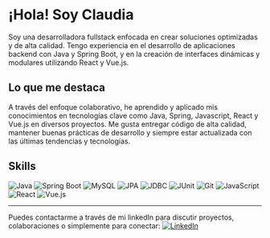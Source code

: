 # ¡Hola! Soy Claudia

Soy una desarrolladora fullstack enfocada en crear soluciones optimizadas y de alta calidad. Tengo experiencia en el desarrollo de aplicaciones backend con Java y Spring Boot, y en la creación de interfaces dinámicas y modulares utilizando React y Vue.js.

## Lo que me destaca

A través del enfoque colaborativo, he aprendido y aplicado mis conocimientos en tecnologías clave como Java, Spring, Javascript, React y Vue.js en diversos proyectos. Me gusta entregar código de alta calidad, mantener buenas prácticas de desarrollo y siempre estar actualizada con las últimas tendencias y tecnologías.

## Skills

![Java](https://img.shields.io/badge/Java-ED8B00?style=for-the-badge&logo=java&logoColor=white)
![Spring Boot](https://img.shields.io/badge/Spring_Boot-6DB33F?style=for-the-badge&logo=spring-boot&logoColor=white)
![MySQL](https://img.shields.io/badge/MySQL-4479A1?style=for-the-badge&logo=mysql&logoColor=white)
![JPA](https://img.shields.io/badge/JPA-007396?style=for-the-badge&logo=java&logoColor=white)
![JDBC](https://img.shields.io/badge/JDBC-4479A1?style=for-the-badge&logo=java&logoColor=white)
![JUnit](https://img.shields.io/badge/JUnit-25A162?style=for-the-badge&logo=junit5&logoColor=white)
![Git](https://img.shields.io/badge/Git-F05032?style=for-the-badge&logo=git&logoColor=white)
![JavaScript](https://img.shields.io/badge/JavaScript-323330?style=for-the-badge&logo=javascript&logoColor=F7DF1E)
![React](https://img.shields.io/badge/React-20232A?style=for-the-badge&logo=react&logoColor=61DAFB)
![Vue.js](https://img.shields.io/badge/Vue.js-35495E?style=for-the-badge&logo=vue.js&logoColor=4FC08D)

---

Puedes contactarme a través de mi linkedIn para discutir proyectos, colaboraciones o simplemente para conectar:  [![LinkedIn](https://img.shields.io/badge/LinkedIn-Claudia-blue?style=for-the-badge&logo=linkedin)](https://www.linkedin.com/in/claudia-dev)

<!--
**Ninakiau/Ninakiau** is a ✨ _special_ ✨ repository because its `README.md` (this file) appears on your GitHub profile.

Here are some ideas to get you started:

- 🔭 I’m currently working on ...
- 🌱 I’m currently learning ...
- 👯 I’m looking to collaborate on ...
- 🤔 I’m looking for help with ...
- 💬 Ask me about ...
- 📫 How to reach me: ...
- 😄 Pronouns: ...
- ⚡ Fun fact: ...
-->
